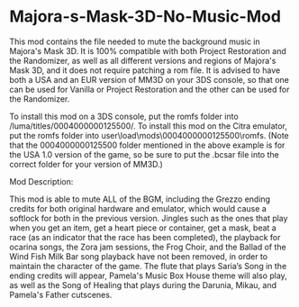 # Majora-s-Mask-3D-No-Music-Mod
This mod contains the file needed to mute the background music in Majora's Mask 3D. It is 100% compatible with both Project Restoration and the Randomizer, as well as all different versions and regions of Majora's Mask 3D, and it does not require patching a rom file. It is advised to have both a USA and an EUR version of MM3D on your 3DS console, so that one can be used for Vanilla or Project Restoration and the other can be used for the Randomizer.

To install this mod on a 3DS console, put the romfs folder into /luma/titles/0004000000125500/. To install this mod on the Citra emulator, put the romfs folder into user\load\mods\0004000000125500\romfs. (Note that the 0004000000125500 folder mentioned in the above example is for the USA 1.0 version of the game, so be sure to put the .bcsar file into the correct folder for your version of MM3D.)

Mod Description:

This mod is able to mute ALL of the BGM, including the Grezzo ending credits for both original hardware and emulator, which would cause a softlock for both in the previous version. Jingles such as the ones that play when you get an item, get a heart piece or container, get a mask, beat a race (as an indicator that the race has been completed), the playback for ocarina songs, the Zora jam sessions, the Frog Choir, and the Ballad of the Wind Fish Milk Bar song playback have not been removed, in order to maintain the character of the game. The flute that plays Saria’s Song in the ending credits will appear, Pamela's Music Box House theme will also play, as well as the Song of Healing that plays during the Darunia, Mikau, and Pamela's Father cutscenes.
